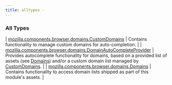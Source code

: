 ```yaml
---
title: alltypes - 
---
```


### All Types

| [mozilla.components.browser.domains.CustomDomains](../mozilla.components.browser.domains/-custom-domains/index.html) | Contains functionality to manage custom domains for auto-completion. |
| [mozilla.components.browser.domains.DomainAutoCompleteProvider](../mozilla.components.browser.domains/-domain-auto-complete-provider/index.html) | Provides autocomplete functionality for domains, based on a provided list of assets (see [Domains](../mozilla.components.browser.domains/-domains/index.html)) and/or a custom domain list managed by [CustomDomains](../mozilla.components.browser.domains/-custom-domains/index.html). |
| [mozilla.components.browser.domains.Domains](../mozilla.components.browser.domains/-domains/index.html) | Contains functionality to access domain lists shipped as part of this module's assets. |

